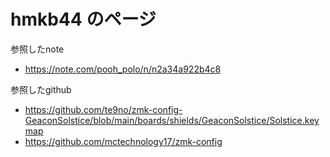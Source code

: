 # hmkb44 のページ

参照したnote
* https://note.com/pooh_polo/n/n2a34a922b4c8

参照したgithub
* https://github.com/te9no/zmk-config-GeaconSolstice/blob/main/boards/shields/GeaconSolstice/Solstice.keymap
* https://github.com/mctechnology17/zmk-config
